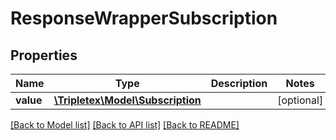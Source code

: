 # ResponseWrapperSubscription

## Properties
Name | Type | Description | Notes
------------ | ------------- | ------------- | -------------
**value** | [**\Tripletex\Model\Subscription**](Subscription.md) |  | [optional] 

[[Back to Model list]](../../README.md#documentation-for-models) [[Back to API list]](../../README.md#documentation-for-api-endpoints) [[Back to README]](../../README.md)

